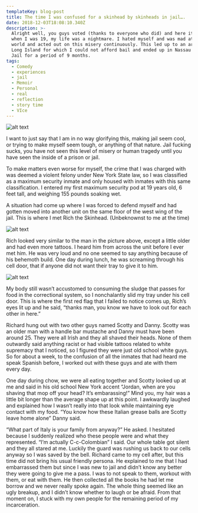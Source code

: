 ```yaml
---
templateKey: blog-post
title: The time I was confused for a skinhead by skinheads in jail….
date: 2018-12-03T18:08:10.340Z
description: >-
  Alright well, you guys voted (thanks to everyone who did) and here it is. So
  when I was 19, my life was a nightmare. I hated myself and was mad at the
  world and acted out on this misery continuously. This led up to an arrest in
  Long Island for which I could not afford bail and ended up in Nassau County
  Jail for a period of 9 months.
tags:
  - Comedy
  - experiences
  - jail
  - Memoir
  - Personal
  - real
  - reflection
  - story time
  - VIce
---
```

![alt text](https://mythoughtsfromthebasement.files.wordpress.com/2018/12/d2500df1-6385-4464-98bb-af491fa9835b.jpeg "Nassau County Jail")

I want to just say that I am in no way glorifying this, making jail seem cool, or trying to make myself seem tough, or anything of that nature. Jail fucking sucks, you have not seen this level of misery or human tragedy until you have seen the inside of a prison or jail.

To make matters even worse for myself, the crime that I was charged with was deemed a violent felony under New York State law, so I was classified as a maximum security inmate and only housed with inmates with this same classification. I entered my first maximum security pod at 19 years old, 6 feet tall, and weighing 155 pounds soaking wet.

A situation had come up where I was forced to defend myself and had gotten moved into another unit on the same floor of the west wing of the jail. This is where I met Rich the Skinhead. (Unbeknownst to me at the time)

![alt text](https://mythoughtsfromthebasement.files.wordpress.com/2018/12/2ca0268b-f276-4304-aead-afd765d1e48f.jpeg "Richy Rich")

Rich  looked very similar to the man in the picture above, except a little older and had even more tattoos. I heard him from across the unit before I ever met him. He was very loud and no one seemed to say anything because of his behemoth build. One day during lunch, he was screaming through his cell door, that if anyone did not want their tray to give it to him.

![alt text](https://mythoughtsfromthebasement.files.wordpress.com/2018/12/09f67462-823f-4312-8f34-cc7b1611feaa.jpeg "Prison Food")

My body still wasn’t accustomed to consuming the sludge that passes for food in the correctional system, so I nonchalantly  slid my tray under his cell door.  This is where the first red flag that I failed to notice comes up, Rich’s eyes lit up and he said, “thanks man, you know we have to look out for each other in here.”

Richard hung out with two other guys named Scotty and Danny. Scotty was an older man with a handle bar mustache and Danny must have been around 25. They were all Irish and they all shaved their heads. None of them outwardly said anything racist or had visible tattoos related to white supremacy that I noticed, so I figured they were just old school white guys. So for about a week, to the confusion of all the inmates that had heard me speak Spanish before, I worked out with these guys and ate with them every day.

One day during chow, we were all eating together and Scotty looked up at me and said in his old school New York accent “Jordan, when are you shaving that mop off your head? It’s embarassing!” Mind you, my hair was a little bit longer than the average shape up at this point. I awkwardly laughed and explained how I wasn’t really into that look while maintaining eye contact with my food. “You know how these Italian grease balls are Scotty leave home alone” Danny said.

“What part of Italy is your family from anyway?” He asked. I hesitated because I suddenly realized who these people were and what they represented. “I’m actually C-c-Colombian” I said. Our whole table got silent and they all stared at me. Luckily the guard was rushing us back to our cells anyway so I was saved by the bell. Richard came to my cell after, but this time did not bring his usual friendly persona. He explained to me that I had embarrassed them but since I was new to jail and didn’t know any better they were going to give me a pass. I was to not speak to them, workout with them, or eat with them. He then collected all the books he had let me borrow and we never really spoke again. The whole thing seemed like an ugly breakup, and I didn’t know whether to laugh or be afraid. From that moment on, I stuck with my own people for the remaining period of my incarceration.
